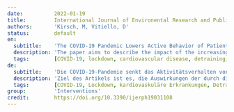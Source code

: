 ```yaml
---
date:          2022-01-19
title:         International Journal of Environental Research and Public Health
authors:       'Kirsch, M, Vitiello, D'
status:        default
en:
  subtitle:    'The COVID-19 Pandemic Lowers Active Behavior of Patients with Cardiovascular Diseases, Healthy Peoples and Athletes'
  description: 'The paper aims to describe the impact of the increasing sedentary lifestyle due to the coronavirus disease-2019 (COVID-19) pandemic restrictions in patients with cardiovascular diseases (CVDs), healthy individuals, and athletes. A review of studies investigating the impact of the COVID-19 restrictions on patients with CVDs, healthy subjects, and athletes has been conducted in the PubMed, Medline, and Google Scholar medical databases. The review highlighted the significant decrease of active behavior in patients with CVDs and mainly heart-failure patients, illustrated by a reduction of their daily steps and hours of being active during the COVID-19 pandemic. This review also enlightened a significant increase of the time spent in sedentary behavior and the sleep in healthy individuals. Finally, this review reported that the COVID-19 pandemic restrictions induced detraining periods in athletes, altering their health. These periods might also lead to a decrease of their future performances. Staying active and maintaining sufficient levels of physical activity during the COVID-19 pandemic are essential to preserve good health, despite the circumstances of quarantine. Alternatives such as completing a cardiac telerehabilitation for CVD patients or training at home for healthy subjects and athletes may be taken into consideration to maintain a regular active behavior in this sanitary context and potential future pandemics. '
  tags:        [COVID-19, lockdown, cardiovascular disease, detraining, sedentary behavior]
de:
  subtitle:    'Die COVID-19-Pandemie senkt das Aktivitätsverhalten von Patienten mit Herz-Kreislauf-Erkrankungen, Gesunden und Sportlern'
  description: 'Ziel des Artikels ist es, die Auswirkungen der durch die Coronavirus-Krankheit-2019 (COVID-19)-Pandemie verursachten Einschränkungen des sitzenden Lebensstils bei Patienten mit Herz-Kreislauf-Erkrankungen, gesunden Menschen und Sportlern zu beschreiben. In den medizinischen Datenbanken PubMed, Medline und Google Scholar wurde eine Übersicht über Studien erstellt, in denen die Auswirkungen der COVID-19-Beschränkungen auf Patienten mit Herz-Kreislauf-Erkrankungen, gesunde Personen und Sportler untersucht wurden. Die Überprüfung ergab, dass das aktive Verhalten von Patienten mit Herz-Kreislauf-Erkrankungen und vor allem von Herzinsuffizienz-Patienten deutlich abnahm, was sich in einer Verringerung der täglichen Schritte und der Anzahl der aktiven Stunden während der COVID-19-Pandemie zeigte. Diese Übersichtsarbeit zeigte auch eine signifikante Zunahme der Zeit, die in sitzender Tätigkeit verbracht wurde, und des Schlafs bei gesunden Personen. Schließlich wird berichtet, dass die Einschränkungen der COVID-19-Pandemie bei den Sportlern zu Trainingsunterbrechungen führten, die sich auf ihre Gesundheit auswirkten. Diese Zeiträume könnten auch zu einer Verringerung ihrer zukünftigen Leistungen führen. Aktiv zu bleiben und ein ausreichendes Maß an körperlicher Aktivität während der COVID-19-Pandemie aufrechtzuerhalten, ist für die Erhaltung der Gesundheit trotz der Quarantänebedingungen von entscheidender Bedeutung. Alternativen wie die Teilnahme an einer kardialen Fernrehabilitation für CVD-Patienten oder das Training zu Hause für gesunde Personen und Sportler können in Betracht gezogen werden, um ein regelmäßiges aktives Verhalten in diesem sanitären Kontext und bei möglichen künftigen Pandemien aufrechtzuerhalten. ' 
  tags:        [COVID-19, Lockdown, kardiovaskuläre Erkrankungen, Detraining, sitzendes Verhalten]
group:         'Interventions'
credit:        https://doi.org/10.3390/ijerph19031108
---
```

